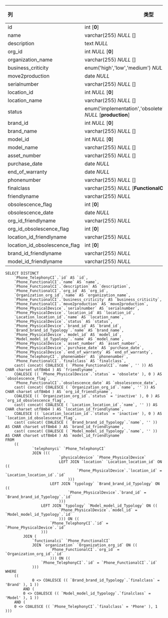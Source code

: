 | 列                            | 类型                                                         | 注释 |
| :---------------------------- | ------------------------------------------------------------ | ---- |
| id                            | int [**0**]                                                  |      |
| name                          | varchar(255) *NULL* []                                       |      |
| description                   | text *NULL*                                                  |      |
| org_id                        | int *NULL* [**0**]                                           |      |
| organization_name             | varchar(255) *NULL* []                                       |      |
| business_criticity            | enum('high','low','medium') *NULL* [**low**]                 |      |
| move2production               | date *NULL*                                                  |      |
| serialnumber                  | varchar(255) *NULL* []                                       |      |
| location_id                   | int *NULL* [**0**]                                           |      |
| location_name                 | varchar(255) *NULL* []                                       |      |
| status                        | enum('implementation','obsolete','production','stock') *NULL* [**production**] |      |
| brand_id                      | int *NULL* [**0**]                                           |      |
| brand_name                    | varchar(255) *NULL* []                                       |      |
| model_id                      | int *NULL* [**0**]                                           |      |
| model_name                    | varchar(255) *NULL* []                                       |      |
| asset_number                  | varchar(255) *NULL* []                                       |      |
| purchase_date                 | date *NULL*                                                  |      |
| end_of_warranty               | date *NULL*                                                  |      |
| phonenumber                   | varchar(255) *NULL* []                                       |      |
| finalclass                    | varchar(255) *NULL* [**FunctionalCI**]                       |      |
| friendlyname                  | varchar(255) *NULL*                                          |      |
| obsolescence_flag             | int [**0**]                                                  |      |
| obsolescence_date             | date *NULL*                                                  |      |
| org_id_friendlyname           | varchar(255) *NULL*                                          |      |
| org_id_obsolescence_flag      | int [**0**]                                                  |      |
| location_id_friendlyname      | varchar(255) *NULL*                                          |      |
| location_id_obsolescence_flag | int [**0**]                                                  |      |
| brand_id_friendlyname         | varchar(255) *NULL*                                          |      |
| model_id_friendlyname         | varchar(255) *NULL*                                          |      |

```
SELECT DISTINCT
	`Phone_TelephonyCI`.`id` AS `id`,
	`Phone_FunctionalCI`.`name` AS `name`,
	`Phone_FunctionalCI`.`description` AS `description`,
	`Phone_FunctionalCI`.`org_id` AS `org_id`,
	`Organization_org_id`.`name` AS `organization_name`,
	`Phone_FunctionalCI`.`business_criticity` AS `business_criticity`,
	`Phone_FunctionalCI`.`move2production` AS `move2production`,
	`Phone_PhysicalDevice`.`serialnumber` AS `serialnumber`,
	`Phone_PhysicalDevice`.`location_id` AS `location_id`,
	`Location_location_id`.`name` AS `location_name`,
	`Phone_PhysicalDevice`.`status` AS `status`,
	`Phone_PhysicalDevice`.`brand_id` AS `brand_id`,
	`Brand_brand_id_Typology`.`name` AS `brand_name`,
	`Phone_PhysicalDevice`.`model_id` AS `model_id`,
	`Model_model_id_Typology`.`name` AS `model_name`,
	`Phone_PhysicalDevice`.`asset_number` AS `asset_number`,
	`Phone_PhysicalDevice`.`purchase_date` AS `purchase_date`,
	`Phone_PhysicalDevice`.`end_of_warranty` AS `end_of_warranty`,
	`Phone_TelephonyCI`.`phonenumber` AS `phonenumber`,
	`Phone_FunctionalCI`.`finalclass` AS `finalclass`,
	cast( concat( COALESCE ( `Phone_FunctionalCI`.`name`, '' )) AS CHAR charset utf8mb4 ) AS `friendlyname`,
	COALESCE (( `Phone_PhysicalDevice`.`status` = 'obsolete' ), 0 ) AS `obsolescence_flag`,
	`Phone_FunctionalCI`.`obsolescence_date` AS `obsolescence_date`,
	cast( concat( COALESCE ( `Organization_org_id`.`name`, '' )) AS CHAR charset utf8mb4 ) AS `org_id_friendlyname`,
	COALESCE (( `Organization_org_id`.`status` = 'inactive' ), 0 ) AS `org_id_obsolescence_flag`,
	cast( concat( COALESCE ( `Location_location_id`.`name`, '' )) AS CHAR charset utf8mb4 ) AS `location_id_friendlyname`,
	COALESCE (( `Location_location_id`.`status` = 'inactive' ), 0 ) AS `location_id_obsolescence_flag`,
	cast( concat( COALESCE ( `Brand_brand_id_Typology`.`name`, '' )) AS CHAR charset utf8mb4 ) AS `brand_id_friendlyname`,
	cast( concat( COALESCE ( `Model_model_id_Typology`.`name`, '' )) AS CHAR charset utf8mb4 ) AS `model_id_friendlyname` 
FROM
	((
			`telephonyci` `Phone_TelephonyCI`
			JOIN (((
						`physicaldevice` `Phone_PhysicalDevice`
						LEFT JOIN `location` `Location_location_id` ON ((
								`Phone_PhysicalDevice`.`location_id` = `Location_location_id`.`id` 
							)))
					LEFT JOIN `typology` `Brand_brand_id_Typology` ON ((
							`Phone_PhysicalDevice`.`brand_id` = `Brand_brand_id_Typology`.`id` 
						)))
				LEFT JOIN `typology` `Model_model_id_Typology` ON ((
						`Phone_PhysicalDevice`.`model_id` = `Model_model_id_Typology`.`id` 
						))) ON ((
					`Phone_TelephonyCI`.`id` = `Phone_PhysicalDevice`.`id` 
				)))
		JOIN (
			`functionalci` `Phone_FunctionalCI`
			JOIN `organization` `Organization_org_id` ON ((
					`Phone_FunctionalCI`.`org_id` = `Organization_org_id`.`id` 
					))) ON ((
				`Phone_TelephonyCI`.`id` = `Phone_FunctionalCI`.`id` 
			))) 
WHERE
	((
			0 <> COALESCE (( `Brand_brand_id_Typology`.`finalclass` = 'Brand' ), 1 )) 
		AND (
		0 <> COALESCE (( `Model_model_id_Typology`.`finalclass` = 'Model' ), 1 )) 
	AND (
	0 <> COALESCE (( `Phone_TelephonyCI`.`finalclass` = 'Phone' ), 1 )))
```


